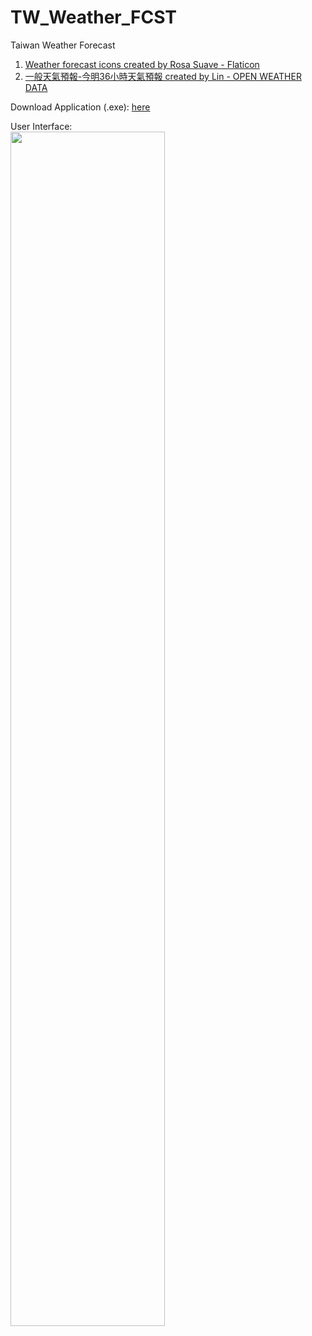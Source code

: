 # TW_Weather_FCST
 Taiwan Weather Forecast
1. <a href="https://www.flaticon.com/free-icon/weather-forecast_9176568?term=weather+forecast&page=1&position=3&origin=tag&related_id=9176568" title="weather forecast icons">Weather forecast icons created by Rosa Suave - Flaticon</a>
2. <a href="https://opendata.cwb.gov.tw/dataset/forecast/F-C0032-001" title="raw data (open source)">一般天氣預報-今明36小時天氣預報 created by Lin - OPEN WEATHER DATA</a>

Download Application (.exe): [here](https://github.com/LeBronWilly/TW_Weather_FCST/releases)

User Interface: <br>
<img src="https://user-images.githubusercontent.com/38752414/229268627-6c32394c-3813-42e8-bb90-7474ab096a79.jpg" width=70% height=70%>

